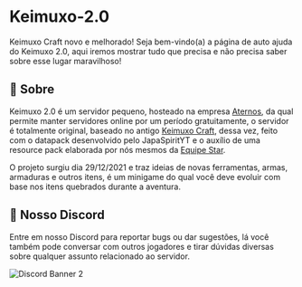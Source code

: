 # Keimuxo-2.0
Keimuxo Craft novo e melhorado!
Seja bem-vindo(a) a página de auto ajuda do Keimuxo 2.0, aqui iremos mostrar tudo que precisa e não precisa saber sobre esse lugar maravilhoso!

## 📖 Sobre
Keimuxo 2.0 é um servidor pequeno, hosteado na empresa [Aternos](https://aternos.org), da qual permite manter servidores online por um período  gratuitamente, o servidor é totalmente original, baseado no antigo [Keimuxo Craft](), dessa vez, feito com o datapack desenvolvido pelo JapaSpiritYT e o auxílio de uma resource pack elaborada por nós mesmos da [Equipe Star]().

O projeto surgiu dia 29/12/2021 e traz ideias de novas ferramentas, armas, armaduras e outros itens, é um minigame do qual você deve evoluir com base nos itens quebrados durante a aventura.

## 💬 Nosso Discord

Entre em nosso Discord para reportar bugs ou dar sugestões, lá você também pode conversar com outros jogadores e tirar dúvidas diversas sobre qualquer assunto relacionado ao servidor.

![Discord Banner 2](https://discordapp.com/api/guilds/850031215364145182/widget.png?style=banner2)
